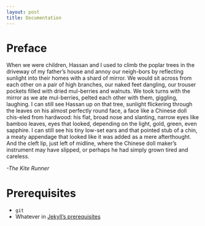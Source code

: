 ```yaml
---
layout: post
title: Documentation
---
```



# Preface

When  we  were  children,  Hassan  and  I  used  to  climb  the  poplar  trees in the driveway of my father’s house and annoy our neigh-bors by reflecting sunlight into their homes with a shard of mirror. We would sit across from each other on a pair of high branches, our naked feet dangling, our trouser pockets filled with dried mul-berries and walnuts. We took turns with the mirror as we ate mul-berries, pelted each other with them, giggling, laughing. I can still see Hassan up on that tree, sunlight flickering through the leaves on his almost perfectly round face, a face like a Chinese doll chis-eled  from  hardwood:  his  flat,  broad  nose  and  slanting,  narrow  eyes like bamboo leaves, eyes that looked, depending on the light, gold, green, even sapphire. I can still see his tiny low-set ears and that pointed stub of a chin, a meaty appendage that looked like it was  added  as  a  mere  afterthought.  And  the  cleft  lip,  just  left  of  midline,  where  the  Chinese  doll  maker’s  instrument  may  have  slipped, or perhaps he had simply grown tired and careless.

*-The Kite Runner*


# Prerequisites

-   `git`
-   Whatever in [Jekyll&rsquo;s prerequisites](https://jekyllrb.com/docs/installation/)

